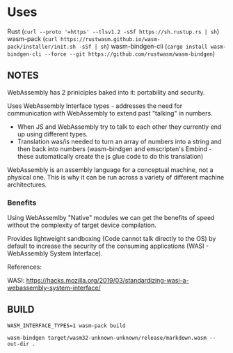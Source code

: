 # Uses

Rust (`curl --proto '=https' --tlsv1.2 -sSf https://sh.rustup.rs | sh`)
wasm-pack (`curl https://rustwasm.github.io/wasm-pack/installer/init.sh -sSf | sh`)
wasm-bindgen-cli (`cargo install wasm-bindgen-cli --force --git https://github.com/rustwasm/wasm-bindgen`)

## NOTES

WebAssembly has 2 priniciples baked into it: portability and security.

Uses WebAssembly Interface types - addresses the need for communication with WebAssembly to extend past "talking" in numbers.
- When JS and WebAssembly try to talk to each other they currently end up using different types.
- Translation was/is needed to turn an array of numbers into a string and then back into numbers (wasm-bindgen and emscripten's Embind - these automatically create the js glue code to do this translation)

WebAssembly is an assembly language for a conceptual machine, not a physical one. This is why it can be run across a variety of different machine architectures.

### Benefits
Using WebAssemlby "Native" modules we can get the benefits of speed without the complexity of target device compilation.

Provides lightweight sandboxing (Code cannot talk directly to the OS) by default to increase the security of the consuming applications (WASI - WebAssembly System Interface).

References:



WASI: https://hacks.mozilla.org/2019/03/standardizing-wasi-a-webassembly-system-interface/

## BUILD
`WASM_INTERFACE_TYPES=1 wasm-pack build`

`wasm-bindgen target/wasm32-unknown-unknown/release/markdown.wasm --out-dir .`
